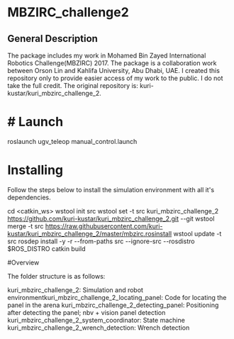 # MBZIRC_challenge2

## General Description
The package includes my work in Mohamed Bin Zayed International Robotics Challenge(MBZIRC) 2017.
The package is a collaboration work between Orson Lin and Kahlifa University, Abu Dhabi, UAE. 
I created this repository only to provide easier access of my work to the public. I do not take the full credit. 
The original repository is: kuri-kustar/kuri_mbzirc_challenge_2. 
# # Launch
roslaunch ugv_teleop manual_control.launch

# Installing

Follow the steps below to install the simulation environment with all it's dependencies.

cd <catkin_ws>
wstool init src
wstool set -t src kuri_mbzirc_challenge_2 https://github.com/kuri-kustar/kuri_mbzirc_challenge_2.git --git
wstool merge -t src https://raw.githubusercontent.com/kuri-kustar/kuri_mbzirc_challenge_2/master/mbzirc.rosinstall
wstool update -t src
rosdep install -y -r --from-paths src --ignore-src --rosdistro $ROS_DISTRO
catkin build

#Overview

The folder structure is as follows:

kuri_mbzirc_challenge_2: Simulation and robot environmentkuri_mbzirc_challenge_2_locating_panel: Code for locating the panel in the arena
kuri_mbzirc_challenge_2_detecting_panel: Positioning after detecting the panel; nbv + vision panel detection
kuri_mbzirc_challenge_2_system_coordinator: State machine
kuri_mbzirc_challenge_2_wrench_detection: Wrench detection
